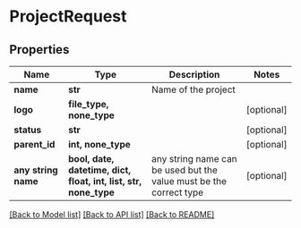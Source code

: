 # ProjectRequest


## Properties
Name | Type | Description | Notes
------------ | ------------- | ------------- | -------------
**name** | **str** | Name of the project | 
**logo** | **file_type, none_type** |  | [optional] 
**status** | **str** |  | [optional] 
**parent_id** | **int, none_type** |  | [optional] 
**any string name** | **bool, date, datetime, dict, float, int, list, str, none_type** | any string name can be used but the value must be the correct type | [optional]

[[Back to Model list]](../README.md#documentation-for-models) [[Back to API list]](../README.md#documentation-for-api-endpoints) [[Back to README]](../README.md)


